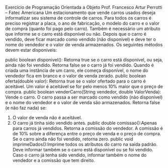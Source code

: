Exercício de Programação Orientada a Objeto 
Prof. Francesco Artur Perrotti – Fatec Americana
Um estacionamento que vende carros usados deseja informatizar seu sistema de controle de carros. Para todos os carros é preciso registrar a placa, o ano de fabricação, o modelo do carro e o valor de compra (quanto foi pago pelo carro). Também é necessário um atributo que informe se o carro está disponível ou não. Depois que o carro é vendido, deve ficar marcado como vendido (não disponível) e deve ter o nome do vendedor e o valor de venda armazenados. 
Os seguintes métodos devem estar disponíveis:

public boolean disponivel(): Retorna true se o carro está disponível, ou seja, ainda não foi vendido. Retorna false se o carro já foi vendido. Quando é criada uma instância de um carro, ele começa disponível, o nome do vendedor fica em branco e o valor de venda zerado.
public boolean oferta(double valor): Retorna true se o valor ofertado para o carro é aceitável. Um valor é aceitável se for pelo menos 10% maior que o preço de compra.
public boolean venderCarro(String vendedor, double ValorVenda): Vende o carro. O carro passa a ser marcado como vendido (não disponível) e o nome do vendedor e o valor de venda são armazenados. Retorna false (e não faz nada) se:
1)	O valor de venda não é aceitável. 
2)	O carro já tinha sido vendido antes.
public double comissao():Apenas para carros já vendidos. Retorna a comissão do vendedor. A comissão é de 10% sobre a diferença entre o preço de venda e o preço de compra. Se o carro ainda não foi vendido, retorna zero.
public void imprimeDados():Imprime todos os atributos do carro na saída padrão. Deve informar também se o carro está disponível ou se foi vendido. Caso o carro já tenha sido vendido, informar também o nome do vendedor e a comissão que tem direito.

